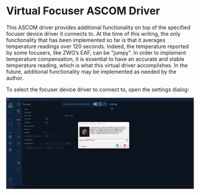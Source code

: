 # Virtual Focuser ASCOM Driver

This ASCOM driver provides additional functionality on top of the specified focuser device driver it connects to. At the time of this writing, the only functionality that has been implemented so far is that it averages temperature readings over 120 seconds. Indeed, the temperature reported by some focusers, like ZWO’s EAF, can be "jumpy". In order to implement temperature compensation, it is essential to have an accurate and stable temperature reading, which is what this virtual driver accomplishes. In the future, additional functionality may be implemented as needed by the author.

To select the focuser device driver to connect to, open the settings dialog:

![Screenshot of settings dialog](screenshot.png)
